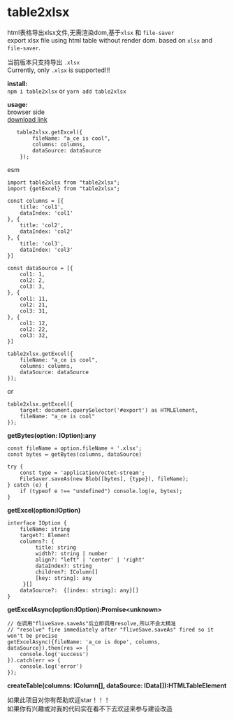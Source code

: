 # table2xlsx
html表格导出xlsx文件,无需渲染dom,基于``xlsx`` 和 ``file-saver``  
export xlsx file using html table without render dom. based on ``xlsx`` and ``file-saver``.

当前版本只支持导出 ```.xlsx```  
Currently, only ```.xlsx``` is supported!!!

**install:**  
````npm i table2xlsx````
or
````yarn add table2xlsx````

**usage:**
<br/>
browser side
</br>
[download link](https://github.com/xxxace/table2xlsx/blob/main/lib/table2xlsx.js)
```
   table2xlsx.getExcel({
        fileName: "a_ce is cool",
        columns: columns,
        dataSource: dataSource
    });
```
esm
````
import table2xlsx from "table2xlsx";
import {getExcel} from "table2xlsx";

const columns = [{
    title: 'col1',
    dataIndex: 'col1'
}, {
    title: 'col2',
    dataIndex: 'col2'
}, {
    title: 'col3',
    dataIndex: 'col3'
}]

const dataSource = [{
    col1: 1,
    col2: 2,
    col3: 3,
}, {
    col1: 11,
    col2: 21,
    col3: 31,
}, {
    col1: 12,
    col2: 22,
    col3: 32,
}]

table2xlsx.getExcel({
    fileName: "a_ce is cool",
    columns: columns,
    dataSource: dataSource
});
````
or
````
table2xlsx.getExcel({
    target: document.querySelector('#export') as HTMLElement,
    fileName: "a_ce is cool"
});
````
**getBytes(option: IOption):any**  
```` 
const fileName = option.fileName + '.xlsx';
const bytes = getBytes(columns, dataSource)

try {
    const type = 'application/octet-stream';
    FileSaver.saveAs(new Blob([bytes], {type}), fileName);
} catch (e) {
    if (typeof e !== "undefined") console.log(e, bytes);
}
```` 
**getExcel(option:IOption)**  
````
interface IOption {
    fileName: string
    target?: Element
    columns?: {
         title: string
         width?: string | number
         align?: "left" | 'center' | 'right'
         dataIndex?: string
         children?: IColumn[]
         [key: string]: any
     }[]
    dataSource?:  {[index: string]: any}[]
}
```` 
**getExcelAsync(option:IOption):Promise\<unknown>**  
```` 
// 在调用"fliveSave.saveAs"后立即调用resolve,所以不会太精准
// "resolve" fire immediately after "fliveSave.saveAs" fired so it won't be precise
getExcelAsync({fileName: 'a_ce is dope', columns, dataSource}).then(res => {
    console.log('success')
}).catch(err => {
    console.log('error')
});
```` 
**createTable(columns: IColumn[], dataSource: IData[]):HTMLTableElement**  

如果此项目对你有帮助欢迎star！！！
<br/>
如果你有兴趣或对我的代码实在看不下去欢迎来参与建设改造
<br/>

